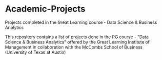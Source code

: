 # Academic-Projects
Projects completed in the Great Learning course - Data Science &amp; Business Analytics

This repository contains a list of projects done in the PG course - "Data Science & Business Analytics" offered by the 
Great Learning Institute of Management in collaboration with the McCombs School of Business (University of Texas at Austin)
